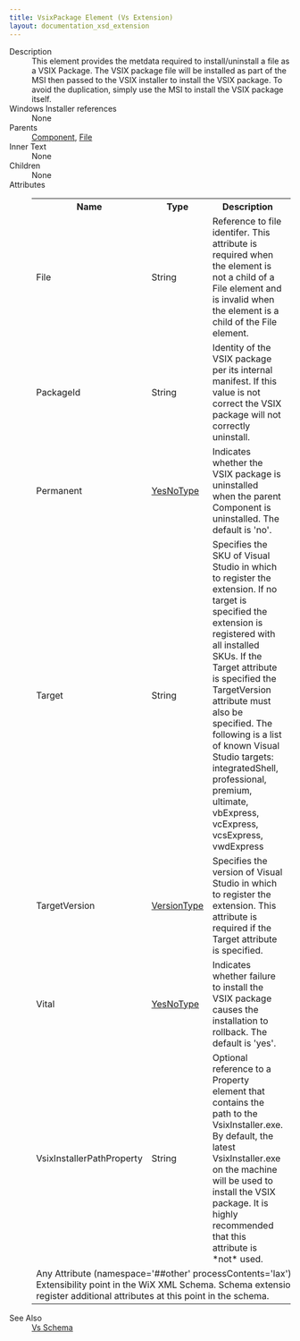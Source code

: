 ```yaml
---
title: VsixPackage Element (Vs Extension)
layout: documentation_xsd_extension
---
```

<dl>
  <dt>Description</dt>
  <dd>                 This element provides the metdata required to install/uninstall a file as                 a VSIX Package. The VSIX package file will be installed as part of the MSI                 then passed to the VSIX installer to install the VSIX package. To avoid the                 duplication, simply use the MSI to install the VSIX package itself.             </dd>
  <dt>Windows Installer references</dt>
  <dd>None</dd>
  <dt>Parents</dt>
  <dd>
    <a href="../../wix/component/">Component</a>, <a href="../../wix/file/">File</a></dd>
  <dt>Inner Text</dt>
  <dd>None</dd>
  <dt>Children</dt>
  <dd>None</dd>
  <dt>Attributes</dt>
  <dd>
    <table cellspacing="0" cellpadding="0" class="schema">
      <tr>
        <th width="15%">Name</th>
        <th width="15%">Type</th>
        <th width="65%">Description</th>
        <th width="15%">Required</th>
      </tr>
      <tr>
        <td>File</td>
        <td>String</td>
        <td>                     Reference to file identifer. This attribute is required when the element is not a                     child of a File element and is invalid when the element is a child of the File element.                     </td>
        <td>&nbsp;</td>
      </tr>
      <tr>
        <td>PackageId</td>
        <td>String</td>
        <td>                     Identity of the VSIX package per its internal manifest. If this value is not correct                     the VSIX package will not correctly uninstall.                     </td>
        <td>Yes</td>
      </tr>
      <tr>
        <td>Permanent</td>
        <td><a href="../../vs/simple_type_yesnotype">YesNoType</a></td>
        <td>                     Indicates whether the VSIX package is uninstalled when the parent Component is uninstalled.                     The default is 'no'.                     </td>
        <td>&nbsp;</td>
      </tr>
      <tr>
        <td>Target</td>
        <td>String</td>
        <td>                     Specifies the SKU of Visual Studio in which to register the extension. If no target                     is specified the extension is registered with all installed SKUs. If the Target                     attribute is specified the TargetVersion attribute must also be specified. The                      following is a list of known Visual Studio targets: integratedShell, professional,                     premium, ultimate, vbExpress, vcExpress, vcsExpress, vwdExpress                     </td>
        <td>&nbsp;</td>
      </tr>
      <tr>
        <td>TargetVersion</td>
        <td><a href="../../vs/simple_type_versiontype">VersionType</a></td>
        <td>                     Specifies the version of Visual Studio in which to register the extension. This attribute                     is required if the Target attribute is specified.                     </td>
        <td>&nbsp;</td>
      </tr>
      <tr>
        <td>Vital</td>
        <td><a href="../../vs/simple_type_yesnotype">YesNoType</a></td>
        <td>                     Indicates whether failure to install the VSIX package causes the installation to rollback.                     The default is 'yes'.                     </td>
        <td>&nbsp;</td>
      </tr>
      <tr>
        <td>VsixInstallerPathProperty</td>
        <td>String</td>
        <td>                     Optional reference to a Property element that contains the path to the VsixInstaller.exe.                     By default, the latest VsixInstaller.exe on the machine will be used to install the VSIX                     package. It is highly recommended that this attribute is *not* used.                     </td>
        <td>&nbsp;</td>
      </tr>
      <tr>
        <td colspan="4">
          <span class="extension">Any Attribute (namespace='##other' processContents='lax')                      Extensibility point in the WiX XML Schema.  Schema extensions can register additional                     attributes at this point in the schema.                 </span>
        </td>
      </tr>
    </table>
  </dd>
  <dt>See Also</dt>
  <dd>
    <a href="../">Vs Schema</a>
  </dd>
</dl>
